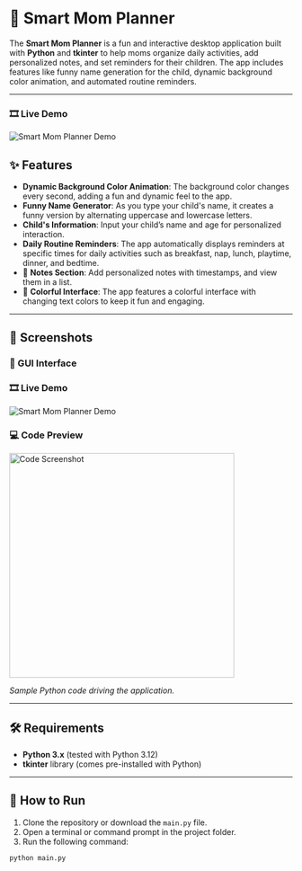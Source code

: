 # 👶 Smart Mom Planner

The **Smart Mom Planner** is a fun and interactive desktop application built with **Python** and **tkinter** to help moms organize daily activities, add personalized notes, and set reminders for their children. The app includes features like funny name generation for the child, dynamic background color animation, and automated routine reminders.

---
### 🎞 Live Demo

![Smart Mom Planner Demo](images/GIF.gif)


## ✨ Features

-  **Dynamic Background Color Animation**: The background color changes every second, adding a fun and dynamic feel to the app.
-  **Funny Name Generator**: As you type your child's name, it creates a funny version by alternating uppercase and lowercase letters.
-  **Child's Information**: Input your child’s name and age for personalized interaction.
-  **Daily Routine Reminders**: The app automatically displays reminders at specific times for daily activities such as breakfast, nap, lunch, playtime, dinner, and bedtime.
- 📝 **Notes Section**: Add personalized notes with timestamps, and view them in a list.
- 🌈 **Colorful Interface**: The app features a colorful interface with changing text colors to keep it fun and engaging.

---

## 📸 Screenshots

### 🧩 GUI Interface

### 🎞 Live Demo

![Smart Mom Planner Demo]()


### 💻 Code Preview

<img src="https://github.com/user-attachments/assets/52c1070d-bf8e-4c3e-afa1-13d8a79b5f16" alt="Code Screenshot" width="400"/>

*Sample Python code driving the application.*

---

## 🛠 Requirements

- **Python 3.x** (tested with Python 3.12)
- **tkinter** library (comes pre-installed with Python)

---

## 🚀 How to Run

1. Clone the repository or download the `main.py` file.
2. Open a terminal or command prompt in the project folder.
3. Run the following command:

```bash
python main.py



